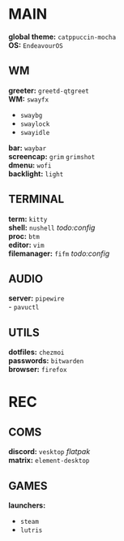 # MAIN
**global theme:** `catppuccin-mocha`  
**OS:** `EndeavourOS`  

## WM
**greeter:** `greetd-qtgreet`  
**WM:** `swayfx`  
- `swaybg`  
- `swaylock`  
- `swayidle`  
  
**bar:** `waybar`  
**screencap:** `grim` `grimshot`  
**dmenu:** `wofi`  
**backlight:** `light`  
  
## TERMINAL
**term:** `kitty`  
**shell:** `nushell` *todo:config*  
**proc:** `btm`  
**editor:** `vim`  
**filemanager:** `fifm` *todo:config*  

## AUDIO  
**server:** `pipewire`  
    - `pavuctl`  
  
## UTILS  
**dotfiles:** `chezmoi`  
**passwords:** `bitwarden`  
**browser:** `firefox`  
  
# REC
## COMS
**discord:** `vesktop` *flatpak*  
**matrix:** `element-desktop`  

## GAMES
**launchers:**  
- `steam`  
- `lutris`  
